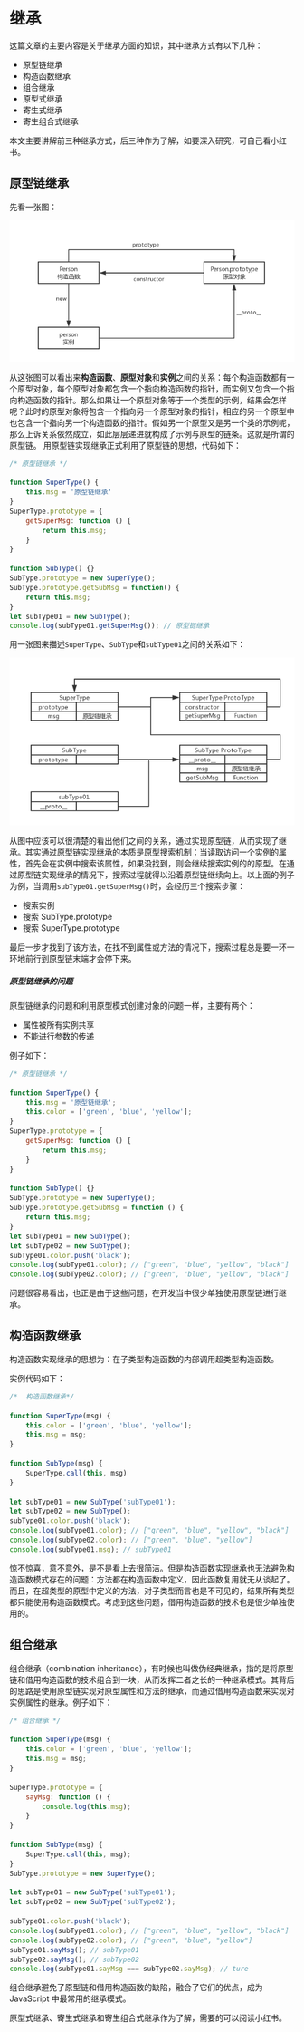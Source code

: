 # 继承

这篇文章的主要内容是关于继承方面的知识，其中继承方式有以下几种：

* 原型链继承
* 构造函数继承
* 组合继承
* 原型式继承
* 寄生式继承
* 寄生组合式继承

本文主要讲解前三种继承方式，后三种作为了解，如要深入研究，可自己看小红书。

## 原型链继承

先看一张图：

![01](_img/chapter06/constructor-prototype-new-01.png)

从这张图可以看出来**构造函数**、**原型对象**和**实例**之间的关系：每个构造函数都有一个原型对象，每个原型对象都包含一个指向构造函数的指针，而实例又包含一个指向构造函数的指针。那么如果让一个原型对象等于一个类型的示例，结果会怎样呢？此时的原型对象将包含一个指向另一个原型对象的指针，相应的另一个原型中也包含一个指向另一个构造函数的指针。假如另一个原型又是另一个类的示例呢，那么上诉关系依然成立，如此层层递进就构成了示例与原型的链条。这就是所谓的原型链。
用原型链实现继承正式利用了原型链的思想，代码如下：

``` javascript
/* 原型链继承 */

function SuperType() {
	this.msg = '原型链继承'
}
SuperType.prototype = {
	getSuperMsg: function () {
		return this.msg;
	}
}

function SubType() {}
SubType.prototype = new SuperType();
SubType.prototype.getSubMsg = function() {
	return this.msg;
}
let subType01 = new SubType();
console.log(subType01.getSuperMsg()); // 原型链继承

```
用一张图来描述`SuperType`、`SubType`和`subType01`之间的关系如下：

![02](_img/chapter06/constructor-prototype-new-02.png)

从图中应该可以很清楚的看出他们之间的关系，通过实现原型链，从而实现了继承。其实通过原型链实现继承的本质是原型搜索机制：当读取访问一个实例的属性，首先会在实例中搜索该属性，如果没找到，则会继续搜索实例的的原型。在通过原型链实现继承的情况下，搜索过程就得以沿着原型链继续向上。以上面的例子为例，当调用`subType01.getSuperMsg()`时，会经历三个搜索步骤： 

* 搜索实例
* 搜索 SubType.prototype
* 搜索 SuperType.prototype

最后一步才找到了该方法，在找不到属性或方法的情况下，搜索过程总是要一环一环地前行到原型链末端才会停下来。

##### 原型链继承的问题
原型链继承的问题和利用原型模式创建对象的问题一样，主要有两个：

* 属性被所有实例共享
* 不能进行参数的传递

例子如下：

``` javascript
/* 原型链继承 */

function SuperType() {
	this.msg = '原型链继承';
	this.color = ['green', 'blue', 'yellow'];
}
SuperType.prototype = {
	getSuperMsg: function () {
		return this.msg;
	}
}

function SubType() {}
SubType.prototype = new SuperType();
SubType.prototype.getSubMsg = function () {
	return this.msg;
}
let subType01 = new SubType();
let subType02 = new SubType();
subType01.color.push('black');
console.log(subType01.color); // ["green", "blue", "yellow", "black"]
console.log(subType02.color); // ["green", "blue", "yellow", "black"]
```
问题很容易看出，也正是由于这些问题，在开发当中很少单独使用原型链进行继承。

## 构造函数继承

构造函数实现继承的思想为：在子类型构造函数的内部调用超类型构造函数。

实例代码如下：

``` javascript
/*  构造函数继承*/

function SuperType(msg) {
	this.color = ['green', 'blue', 'yellow'];
	this.msg = msg;
}

function SubType(msg) {
	SuperType.call(this, msg)
}

let subType01 = new SubType('subType01');
let subType02 = new SubType();
subType01.color.push('black');
console.log(subType01.color); // ["green", "blue", "yellow", "black"]
console.log(subType02.color); // ["green", "blue", "yellow"]
console.log(subType01.msg); // subType01
```

惊不惊喜，意不意外，是不是看上去很简洁。但是构造函数实现继承也无法避免构造函数模式存在的问题：方法都在构造函数中定义，因此函数复用就无从谈起了。而且，在超类型的原型中定义的方法，对子类型而言也是不可见的，结果所有类型都只能使用构造函数模式。考虑到这些问题，借用构造函数的技术也是很少单独使用的。

## 组合继承

组合继承（combination inheritance），有时候也叫做伪经典继承，指的是将原型链和借用构造函数的技术组合到一块，从而发挥二者之长的一种继承模式。其背后的思路是使用原型链实现对原型属性和方法的继承，而通过借用构造函数来实现对实例属性的继承。例子如下：

``` javascript
/* 组合继承 */

function SuperType(msg) {
	this.color = ['green', 'blue', 'yellow'];
	this.msg = msg;
}

SuperType.prototype = {
	sayMsg: function () {
		console.log(this.msg);
	}
}

function SubType(msg) {
	SuperType.call(this, msg);
}
SubType.prototype = new SuperType();

let subType01 = new SubType('subType01');
let subType02 = new SubType('subType02');

subType01.color.push('black');
console.log(subType01.color); // ["green", "blue", "yellow", "black"]
console.log(subType02.color); // ["green", "blue", "yellow"]
subType01.sayMsg(); // subType01
subType02.sayMsg(); // subType02
console.log(subType01.sayMsg === subType02.sayMsg); // ture
```
组合继承避免了原型链和借用构造函数的缺陷，融合了它们的优点，成为 JavaScript 中最常用的继承模式。

原型式继承、寄生式继承和寄生组合式继承作为了解，需要的可以阅读小红书。
